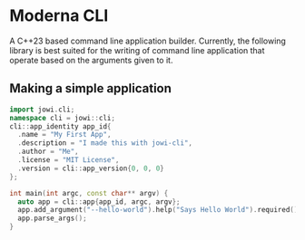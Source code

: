 # Moderna CLI
A C++23 based command line application builder. Currently, the following library is best suited for the writing of command line application that operate based on the arguments given to it. 

## Making a simple application
```cpp
import jowi.cli;
namespace cli = jowi::cli;
cli::app_identity app_id{
  .name = "My First App",
  .description = "I made this with jowi-cli",
  .author = "Me",
  .license = "MIT License",
  .version = cli::app_version{0, 0, 0}
};

int main(int argc, const char** argv) {
  auto app = cli::app{app_id, argc, argv};
  app.add_argument("--hello-world").help("Says Hello World").required();
  app.parse_args();
}
```
